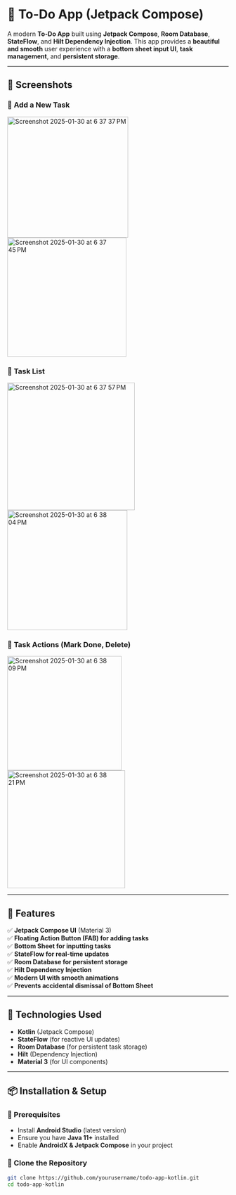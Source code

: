 # 📝 To-Do App (Jetpack Compose)
A modern **To-Do App** built using **Jetpack Compose**, **Room Database**, **StateFlow**, and **Hilt Dependency Injection**. This app provides a **beautiful and smooth** user experience with a **bottom sheet input UI**, **task management**, and **persistent storage**.

---

## 📱 Screenshots
### 🔹 **Add a New Task**
<img width="275" alt="Screenshot 2025-01-30 at 6 37 37 PM" src="https://github.com/user-attachments/assets/7660394f-bbe5-4687-9dee-888a1dc3e37b" />
<img width="271" alt="Screenshot 2025-01-30 at 6 37 45 PM" src="https://github.com/user-attachments/assets/0fca8109-5580-4513-8c4d-48b7a8f134dc" />

### 🔹 **Task List**
<img width="290" alt="Screenshot 2025-01-30 at 6 37 57 PM" src="https://github.com/user-attachments/assets/accac22d-d725-4033-9623-a87c12cf988f" />
<img width="273" alt="Screenshot 2025-01-30 at 6 38 04 PM" src="https://github.com/user-attachments/assets/fce35832-c17f-463f-8559-fb194876061d" />

### 🔹 **Task Actions (Mark Done, Delete)**
<img width="260" alt="Screenshot 2025-01-30 at 6 38 09 PM" src="https://github.com/user-attachments/assets/2303ecc7-3fa5-433a-a016-76b4ec95e382" />
<img width="268" alt="Screenshot 2025-01-30 at 6 38 21 PM" src="https://github.com/user-attachments/assets/921a8add-bb41-4a65-821e-5941d7f57fd7" />

---

## 🎯 Features
✅ **Jetpack Compose UI** (Material 3)  
✅ **Floating Action Button (FAB) for adding tasks**  
✅ **Bottom Sheet for inputting tasks**  
✅ **StateFlow for real-time updates**  
✅ **Room Database for persistent storage**  
✅ **Hilt Dependency Injection**  
✅ **Modern UI with smooth animations**  
✅ **Prevents accidental dismissal of Bottom Sheet**  

---

## 🚀 Technologies Used
- **Kotlin** (Jetpack Compose)
- **StateFlow** (for reactive UI updates)
- **Room Database** (for persistent task storage)
- **Hilt** (Dependency Injection)
- **Material 3** (for UI components)

---

## 📦 Installation & Setup
### **🔹 Prerequisites**
- Install **Android Studio** (latest version)
- Ensure you have **Java 11+** installed
- Enable **AndroidX & Jetpack Compose** in your project

### **🔹 Clone the Repository**
```sh
git clone https://github.com/yourusername/todo-app-kotlin.git
cd todo-app-kotlin
